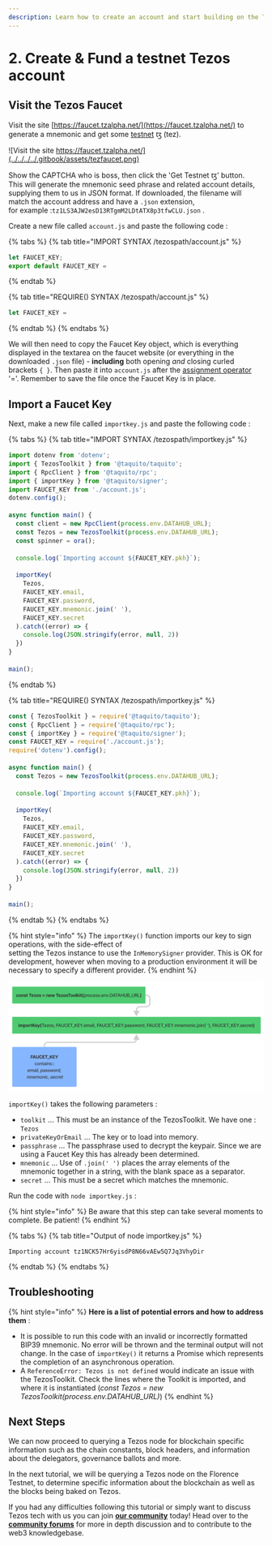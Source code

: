 ```yaml
---
description: Learn how to create an account and start building on the Tezos network
---
```


# 2. Create & Fund a testnet Tezos account

## Visit the Tezos Faucet

Visit the site [https://faucet.tzalpha.net/](https://faucet.tzalpha.net/) to generate a mnemonic and get some [testnet](https://tezos.gitlab.io/introduction/test_networks.html#florencenet) ꜩ \(tez\). 

![Visit the site https://faucet.tzalpha.net/](../../../../.gitbook/assets/tezfaucet.png)

Show the CAPTCHA who is boss, then click the 'Get Testnet ꜩ' button.  
This will generate the mnemonic seed phrase and related account details, supplying them to us in JSON format. If downloaded, the filename will match the account address and have a `.json` extension,  
for example :`tz1LS3AJW2esD13RTgmM2LDtATX8p3tfwCLU.json` .

Create a new file called `account.js` and paste the following code :

{% tabs %}
{% tab title="IMPORT SYNTAX /tezospath/account.js" %}
```javascript
let FAUCET_KEY;
export default FAUCET_KEY = 
```
{% endtab %}

{% tab title="REQUIRE\(\) SYNTAX /tezospath/account.js" %}
```javascript
let FAUCET_KEY =
```
{% endtab %}
{% endtabs %}

We will then need to copy the Faucet Key object, which is everything displayed in the textarea on the faucet website \(or everything in the downloaded `.json` file\) - **including** both opening _and_ closing curled brackets `{ }`. Then paste it into `account.js` after the [assignment operator](https://developer.mozilla.org/en-US/docs/Web/JavaScript/Reference/Operators/Assignment) '='. Remember to save the file once the Faucet Key is in place.

## Import a Faucet Key

Next, make a new file called `importkey.js` and paste the following code :

{% tabs %}
{% tab title="IMPORT SYNTAX /tezospath/importkey.js" %}
```javascript
import dotenv from 'dotenv';
import { TezosToolkit } from '@taquito/taquito';
import { RpcClient } from '@taquito/rpc';
import { importKey } from '@taquito/signer';
import FAUCET_KEY from './account.js';
dotenv.config();

async function main() {
  const client = new RpcClient(process.env.DATAHUB_URL);
  const Tezos = new TezosToolkit(process.env.DATAHUB_URL);
  const spinner = ora();

  console.log(`Importing account ${FAUCET_KEY.pkh}`);
  
  importKey(
    Tezos,
    FAUCET_KEY.email,
    FAUCET_KEY.password,
    FAUCET_KEY.mnemonic.join(' '),
    FAUCET_KEY.secret
  ).catch((error) => {
    console.log(JSON.stringify(error, null, 2))
  })
}

main();
```
{% endtab %}

{% tab title="REQUIRE\(\) SYNTAX /tezospath/importkey.js" %}
```javascript
const { TezosToolkit } = require('@taquito/taquito');
const { RpcClient } = require('@taquito/rpc');
const { importKey } = require('@taquito/signer');
const FAUCET_KEY = require('./account.js');
require('dotenv').config();

async function main() {
  const Tezos = new TezosToolkit(process.env.DATAHUB_URL);
 
  console.log(`Importing account ${FAUCET_KEY.pkh}`);
  
  importKey(
    Tezos,
    FAUCET_KEY.email,
    FAUCET_KEY.password,
    FAUCET_KEY.mnemonic.join(' '),
    FAUCET_KEY.secret
  ).catch((error) => {
    console.log(JSON.stringify(error, null, 2))
  })
}

main();
```
{% endtab %}
{% endtabs %}

{% hint style="info" %}
The `importKey()` function imports our key to sign operations, with the side-effect of   
setting the Tezos instance to use the `InMemorySigner` provider. This is OK for development, however when moving to a production environment it will be necessary to specify a different provider.
{% endhint %}

![](../../../../.gitbook/assets/tez-importkeyflow.png)

`importKey()` takes the following parameters :

* `toolkit` ... This must be an instance of the TezosToolkit. We have one : `Tezos`
* `privateKeyOrEmail` ... The key or  to load into memory.
* `passphrase` ... The passphrase used to decrypt the keypair. Since we are using a Faucet Key this has already been determined.
* `mnemonic` ... Use of `.join(' ')` places the array elements of the mnemonic together in a string, with the blank space as a separator. 
* `secret` ... This must be a secret which matches the mnemonic.

Run the code with `node importkey.js` :

{% hint style="info" %}
Be aware that this step can take several moments to complete. Be patient!
{% endhint %}

{% tabs %}
{% tab title="Output of node importkey.js" %}
```text
Importing account tz1NCK57Hr6yisdP8N66vAEw5Q7Jq3VhyDir
```
{% endtab %}
{% endtabs %}

## Troubleshooting

{% hint style="info" %}
**Here is a list of potential errors and how to address them** :

* It is possible to run this code with an invalid or incorrectly formatted BIP39 mnemonic. No error will be thrown and the terminal output will not change. In the case of `importKey()` it returns a Promise which represents the completion of an asynchronous operation.
* A `ReferenceError: Tezos is not defined` would indicate an issue with the TezosToolkit. Check the lines where the Toolkit is imported, and where it is instantiated \(_const Tezos = new TezosToolkit\(process.env.DATAHUB\_URL\)_\)
{% endhint %}

## Next Steps

We can now proceed to querying a Tezos node for blockchain specific information such as the chain constants, block headers, and information about the delegators, governance ballots and more.

In the next tutorial, we will be querying a Tezos node on the Florence Testnet, to determine specific information about the blockchain as well as the blocks being baked on Tezos.

If you had any difficulties following this tutorial or simply want to discuss Tezos tech with us you can join [**our community**](https://discord.gg/fszyM7K) today! Head over to the [**community forums**](https://community.figment.io) for more in depth discussion and to contribute to the web3 knowledgebase.

